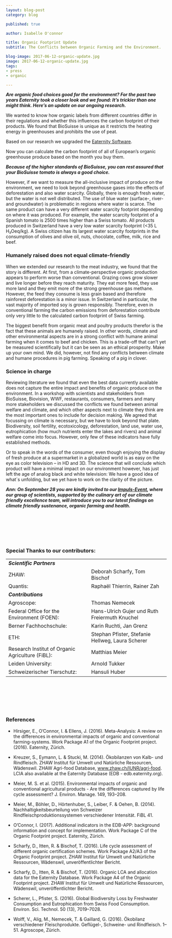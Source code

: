 ```yaml
---
layout: blog-post
category: blog

published: true

author: Isabelle O'connor

title: Organic Footprint Update
subtitle: The Conflicts between Organic Farming and the Environment.

blog-image: 2017-06-12-organic-update.jpg
image: 2017-06-12-organic-update.jpg
tags:
- press
- organic

---
```

<em style="font-weight: bold;">**Are organic food choices good for the environment? For the past two years Eaternity took a closer look and we found: It’s trickier than one might think. Here’s an update on our ongoing research.**</em>

We wanted to know how organic labels from different countries differ in their regulations and whether this influences the carbon footprint of their products. We found that BioSuisse is unique as it restricts the heating energy in greenhouses and prohibits the use of peat.

Based on our research we upgraded the [Eaternity Software][1].

Now you can calculate the carbon footprint of all of European’s organic greenhouse produce based on the month you buy them.

<em style="font-weight: bold;">**Because of the higher standards of BioSuisse, you can rest assured that your BioSuisse tomato is always a good choice.**</em>

However, if we want to measure the all-inclusive impact of produce on the environment, we need to look beyond greenhouse gases into the effects of deforestation and also water scarcity. Globally, there is enough fresh water, but the water is not well distributed. The use of blue water (surface-, river- and groundwater) is problematic in regions where water is scarce. The same product can have a very different water scarcity footprint depending on where it was produced. For example, the water scarcity footprint of a Spanish tomato is 2500 times higher than a Swiss tomato. All products produced in Switzerland have a very low water scarcity footprint (<35 L H₂Oeq/kg). A Swiss citizen has its largest water scarcity footprints in the consumption of olives and olive oil, nuts, chocolate, coffee, milk, rice and beef.

### Humanely raised does not equal climate-friendly
When we extended our research to the meat industry, we found that the story is different. At first, from a climate-perspective organic production appears to perform worse than conventional. Grazing cows grow slower and live longer before they reach maturity. They eat more feed, they use more land and they emit more of the strong greenhouse gas methane. However, the feed they consume is less grain based and therefore rainforest deforestation is a minor issue. In Switzerland in particular, the vast majority of imported soy is grown responsibly. Therefore, even in conventional farming the carbon emissions from deforestation contribute only very little to the calculated carbon footprint of Swiss farming.

The biggest benefit from organic meat and poultry products therefor is the fact that these animals are humanely raised. In other words, climate and other environmental aspects are in a strong conflict with humane animal farming when it comes to  beef and chicken. This is a trade-off that can’t yet be measured scientifically but it can be seen as an ethical prosperity. Make up your own mind. We did, however, not find any conflicts between climate and humane procedures in pig farming. Speaking of a pig in clover.

### Science in charge
Reviewing literature we found that even the best data currently available does not capture the entire impact and benefits of organic produce on the environment. In a workshop with scientists and stakeholders from BioSuisse, Biovision, WWF, restaurants, consumers, farmers and many more stakeholders we discussed the conflicts we found between animal welfare and climate, and which other aspects next to climate they think are the most important ones to include for decision making. We agreed that focussing on climate is necessary, but we have to look beyond that plate. Biodiversity, soil fertility, ecotoxicology, deforestation, land use, water use, eutrophication (how much nutrients enter the lakes and rivers) and animal welfare come into focus. However, only few of these indicators have fully established methods.

Or to speak in the words of the consumer, even though enjoying the display of fresh produce at a supermarket in a globalized world is as easy on the eye as color television – in HD and 3D. The science that will conclude which product will have a minimal impact on our environment however, has just left the age of analog black and white television: We have a good idea of what`s unfolding, but we yet have to work on the clarity of the picture.

<em style="font-style: italic;">__Ann: On September 28 you are kindly invited to our [Impuls-Event][RSVP], where our group of scientists, supported by the culinary art of our climate friendly excellence team, will introduce you to our latest findings on climate friendly sustenance, organic farming and health.__</em>


<br /><br /><br /><br /><br />

### Special Thanks to our contributors:

<table class="table table-hover">
   <tbody>
    <tr>
     <td class="active" colspan="2"><em style="font-weight: bold;">Scientific Partners</em></td>
   </tr>
   <tr>
     <td class="active">ZHAW: </td>
     <td class="bgLightBlue">Deborah Scharfy, Tom Bischof</td>
   </tr>
   <tr>
     <td class="active">Quantis: </td>
     <td class="bgLightBlue">Raphaël Thierrin, Rainer Zah</td>
   </tr>
   <tr>
    <td class="active" colspan="2"><em style="font-weight: bold;">Contributions</em></td>
  </tr>
   <tr>
     <td class="active">Agroscope: </td>
     <td class="bgLightBlue">Thomas Nemecek</td>
   </tr>
   <tr>
     <td class="active">Federal Office for the Environment (FOEN): </td>
     <td class="bgLightBlue">Hans-Ulrich Gujer und Ruth Freiermuth Knuchel</td>
   </tr>
   <tr>
     <td class="active">Berner Fachhochschule: </td>
     <td class="bgLightBlue">Karin Ruchti, Jan Grenz</td>
   </tr>
   <tr>
     <td class="active">ETH: </td>
     <td class="bgLightBlue">Stephan Pfister, Stefanie Hellweg, Laura Scherer</td>
   </tr>
   <tr>
     <td class="active">Research Institut of Organic Agriculture (FiBL): </td>
     <td class="bgLightBlue">Matthias Meier</td>
   </tr>
   <tr>
     <td class="active">Leiden University: </td>
     <td class="bgLightBlue">Arnold Tukker</td>
   </tr>
   <tr>
     <td class="active">Schweizerischer Tierschutz: </td>
     <td class="bgLightBlue">Hansuli Huber</td>
   </tr>
  </tbody>
</table>

<br /><br /><br /><br /><br />

### References

* Hirsiger, E., O’Connor, I. & Ellens, J. (2016). Meta-Analysis: A review on the differences in environmental impacts of organic and conventional farming-systems. Work Package A1 of the Organic Footprint project. (2016). Eaternity, Zürich.

* Kreuzer, S., Eymann, L. & Stucki, M. (2014). Ökobilanzen von Kalb- und Rindfleisch. ZHAW Institut für Umwelt und Natürliche Ressourcen, Wädenswil. ZHAW Agri-food Database, www.zhaw.ch/IUNR/agri-food. LCIA also available at the Eaternity Database (EDB - edb.eaternity.org).

* Meier, M. S. et al. (2015). Environmental impacts of organic and conventional agricultural products - Are the differences captured by life cycle assessment? J. Environ. Manage. 149, 193–208.

* Meier, M., Böhler, D., Hörtenhuber, S., Leiber, F. & Oehen, B. (2014). Nachhaltigkeitsbeurteilung von Schweizer Rindfleischproduktionssystemen verschiedener Intensität. FiBL 41.

* O’Connor, I. (2017). Additional indicators in the EDB-APP: background information and concept for implementation. Work Package C of the Organic Footprint project. Eaternity, Zürich.

* Scharfy, D., Itten, R. & Bischof, T. (2016). Life cycle assessment of different organic certification schemes. Work Package A2/A3 of the Organic Footprint project. ZHAW Institut für Umwelt und Natürliche Ressourcen, Wädenswil, unveröffentlichter Bericht.

* Scharfy, D., Itten, R. & Bischof, T. (2016). Organic LCA and allocation data for the Eaternity Database. Work Package A4 of the Organic Footprint project. ZHAW Institut für Umwelt und Natürliche Ressourcen, Wädenswil, unveröffentlichter Bericht.

* Scherer, L., Pfister, S. (2016). Global Biodiversity Loss by Freshwater Consumption and Eutrophication from Swiss Food Consumption. Environ. Sci. Technol. 50 (13), 7019–7028.

* Wolff, V., Alig, M., Nemecek, T. & Gaillard, G. (2016). Ökobilanz verschiedener Fleischprodukte. Geflügel-, Schweine- und Rindfleisch. 1–51. Agroscope, Zürich.


[1]: http://www.eaternity.org/app/get-the-app
[2]: http://www.eaternity.org/foodprint/database
[migros]: http://www.engagement-migros.ch/de/eaternity-auf-dem-menue-workshops
[RSVP]: https://smartchefs.eventbrite.com/

